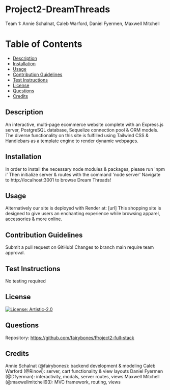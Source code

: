 # Project2-DreamThreads
Team 1: Annie Schalnat, Caleb Warford, Daniel Fyermen, Maxwell Mitchell

# Table of Contents
- [Description](#description)
- [Installation](#installation)
- [Usage](#usage)
- [Contribution Guidelines](#contribution-guidelines)
- [Test Instructions](#test-instructions)
- [License](#license)
- [Questions](#questions)
- [Credits](#credits)


## Description
An interactive, multi-page ecommerce website complete with an Express.js server, PostgreSQL database, Sequelize connection pool & ORM models. The diverse functionality on this site is fulfilled using Tailwind CSS & Handlebars as a template engine to render dynamic webpages.

## Installation
In order to install the necessary node modules & packages, please run 'npm i'
Then initialize server & routes with the command 'node server'
Navigate to http://localhost:3001 to browse Dream Threads!

## Usage
Alternatively our site is deployed with Render at: [url]
This shopping site is designed to give users an enchanting experience while browsing apparel, accessories & more online.

## Contribution Guidelines
Submit a pull request on GitHub!
Changes to branch main require team approval.

## Test Instructions
No testing required

## License
[![License: Artistic-2.0](https://img.shields.io/badge/License-Artistic%202.0-0298c3.svg)](https://opensource.org/licenses/Artistic-2.0)

## Questions
Repository: https://github.com/fairybones/Project2-full-stack

## Credits
Annie Schalnat (@fairybones): backend development & modeling
Caleb Warford (@Rinovi): server, cart functionality & view layouts
Daniel Fyermen (@Dfyerman): interactivity, modals, server routes, views
Maxwell Mitchell (@maxwellmitchell93): MVC framework, routing, views
